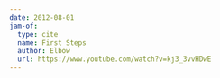 ```yaml
---
date: 2012-08-01
jam-of:
  type: cite
  name: First Steps
  author: Elbow
  url: https://www.youtube.com/watch?v=kj3_3vvHDwE
---
```

